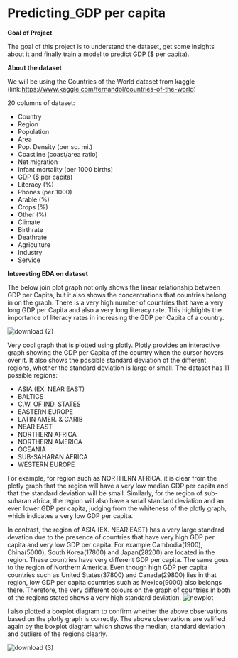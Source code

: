 # Predicting_GDP per capita

**Goal of Project**

The goal of this project is to understand the dataset, get some insights about it and finally train a model to predict GDP ($ per capita).

**About the dataset**

We will be using the Countries of the World dataset from kaggle (link:https://www.kaggle.com/fernandol/countries-of-the-world)

20 columns of dataset:
* Country
* Region
* Population
* Area
* Pop. Density (per sq. mi.)
* Coastline (coast/area ratio)
* Net migration
* Infant mortality (per 1000 births)	
* GDP ($ per capita)	
* Literacy (%)	
* Phones (per 1000)	
* Arable (%)	
* Crops (%)	
* Other (%)	
* Climate	
* Birthrate	
* Deathrate	
* Agriculture	
* Industry	
* Service

**Interesting EDA on dataset**

The below join plot graph not only shows the linear relationship between GDP per Capita, but it also shows the concentrations that countries belong in on the graph. There is a very high number of countries that have a very long GDP per Capita and also a very long literacy rate. This highlights the importance of literacy rates in increasing the GDP per Capita of a country.

![download (2)](https://user-images.githubusercontent.com/42713212/89377056-9f05b500-d723-11ea-854e-575ea9e40c8e.png)

Very cool graph that is plotted using plotly. Plotly provides an interactive graph showing the GDP per Capita of the country when the cursor hovers over it. It also shows the possible standard deviation of the different regions, whether the standard deviation is large or small. The dataset has 11 possible regions: 
- ASIA (EX. NEAR EAST)
- BALTICS
- C.W. OF IND. STATES
- EASTERN EUROPE
- LATIN AMER. & CARIB
- NEAR EAST
- NORTHERN AFRICA
- NORTHERN AMERICA
- OCEANIA
- SUB-SAHARAN AFRICA
- WESTERN EUROPE

For example, for region such as NORTHERN AFRICA, it is clear from the plotly graph that the region will have a very low median GDP per capita and that the standard deviation will be small. Similarly, for the region of sub-suharan africa, the region will also have a small standard deviation and an even lower GDP per capita, judging from the whiteness of the plotly graph, which indicates a very low GDP per capita. 

In contrast, the region of ASIA (EX. NEAR EAST) has a very large standard devation due to the presence of countries that have very high GDP per capita and very low GDP per capita. For example Cambodia(1900), China(5000), South Korea(17800) and Japan(28200) are located in the region. These countries have very different GDP per capita. The same goes to the region of Northern America. Even though high GDP per capita countries such as United States(37800) and Canada(29800) lies in that region, low GDP per capita countries such as Mexico(9000) also belongs there. Therefore, the very different colours on the graph of countries in both of the regions stated shows a very high standard deviation. 
![newplot](https://user-images.githubusercontent.com/42713212/89377910-564efb80-d725-11ea-9abb-441f6109d16f.png)

I also plotted a boxplot diagram to confirm whether the above observations based on the plotly graph is correctly. The above observations are valified again by the boxplot diagram which shows the median, standard deviation and outliers of the regions clearly.


![download (3)](https://user-images.githubusercontent.com/42713212/89377966-7088d980-d725-11ea-9835-6dc79286aaa9.png)

